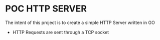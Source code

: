 # POC HTTP SERVER

The intent of this project is to create a simple HTTP Server written in GO

- HTTP Requests are sent through a TCP socket
